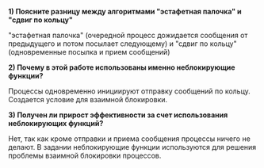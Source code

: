 __1) Поясните разницу между алгоритмами "эстафетная палочка" и "сдвиг по кольцу"__

"эстафетная палочка" (очередной процесс дожидается сообщения от предыдущего и потом посылает следующему) и "сдвиг по кольцу" (одновременные посылка и прием сообщений) 

__2) Почему в этой работе использованы именно неблокирующие функции?__

Процессы одновременно инициируют отправку сообщений по кольцу. Создается условие для взаимной блокировки.

__3) Получен ли прирост эффективности за счет использования неблокирующих функций?__

Нет, так как кроме отправки и приема сообщения процессы ничего не делают. В задании неблокирующие функции используются для решения проблемы взаимной блокировки процессов.

